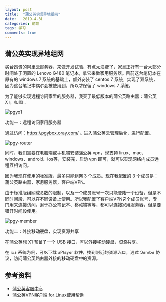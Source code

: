 ```yaml
---
layout: post
title:  "蒲公英实现异地组网"
date:   2019-4-31
categories: 前端
tags: 学习
comments: true
---
```


## 蒲公英实现异地组网

买台昂贵的阿里云服务器，来做开发试验，有点太浪费了，家里正好有一台大部分时间处于闲置的 Lenovo G480 笔记本，拿它来做家用服务器。目前这台笔记本在原有的 windows 7 系统的基础上，额外安装了 centos 7 系统，实现了双系统，因为这台笔记本偶尔会被使用到，所以才保留了 windows 7 系统。

为了能够实现远程访问家里的服务器，我买了最低版本的蒲公英路由器：蒲公英X1，如图：

![pgyx1](/assets/images/201904/pgyx1.jpg)

功能一：远程访问家用服务器

通过访问：https://pgybox.oray.com/ 。进入蒲公英云管理后台，进行配置。

![pgy-router](/assets/images/201904/pgy-router.jpg)

同时，我们需要在电脑端或手机端安装蒲公英 vpn，现支持 linux、mac、windows、android、ios等，安装完，启动 vpn 即可，就可以实现网络内成员远程互相访问。

因为我现在使用的标准版，最多只能组网 3 个成员。现在我配置的 3 个成员是：蒲公英路由器，家用服务器，客户端VPN。

由于标准版组网成员数的限制，以及一个成员账号一次只能登陆一个设备，但是不同时间段，可以在不同设备上使用。所以我配置了客户端VPN这个成员账号，专门用来连接访问，用于办公笔记本、移动端等等，都可以连接家用服务器，但是要错开时间段使用。

![pgy-member](/assets/images/201904/pgy-member.jpg)

功能二：外接移动硬盘，实现资源共享

在蒲公英想 X1 预留了一个 USB 接口，可以外接移动硬盘，资源共享。

在 ios 系统为例，可以下载 sPlayer 软件，找到附近的资源入口，通过 Samba 协议，访问蒲公英路由器外接的移动硬盘中的资源。



## 参考资料

- [蒲公英客服中心](http://service.oray.com/category/pgy.html)
- [蒲公英VPN客户端 for Linux使用帮助](http://service.oray.com/question/5063.html)